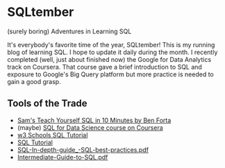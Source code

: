 # SQLtember
(surely boring) Adventures in Learning SQL

It's everybody's favorite time of the year, SQLtember!  This is my running blog of learning SQL.  I hope to update it daily during the month.  I recently completed (well, just about finished now) the Google for Data Analytics track on Coursera.  That course gave a brief introduction to SQL and exposure to Google's Big Query platform but more practice is needed to gain a good grasp. 

## Tools of the Trade
* [Sam's Teach Yourself SQL in 10 Minutes by Ben Forta](https://www.amazon.com/SQL-Minutes-Sams-Teach-Yourself/dp/0672336073)
* (maybe) [SQL for Data Science course on Coursera](https://www.coursera.org/learn/sql-for-data-science)
* [w3 Schools SQL Tutorial](https://www.w3schools.com/sql/)
* [SQL Tutorial](https://www.sqltutorial.org/)
* [SQL-In-depth-guide_-SQL-best-practices.pdf](https://github.com/brianjguerin/SQLtember/files/9474047/SQL-In-depth-guide_-SQL-best-practices.pdf)
* [Intermediate-Guide-to-SQL.pdf](https://github.com/brianjguerin/SQLtember/files/9474045/Intermediate-Guide-to-SQL.pdf)


